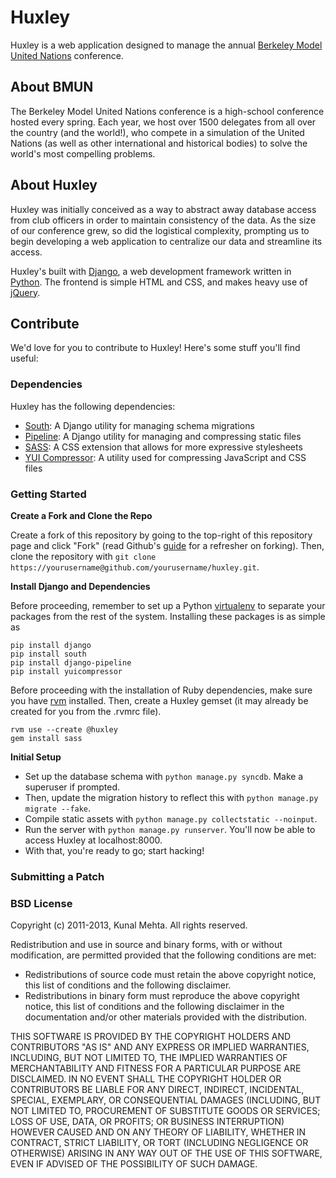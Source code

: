 # Huxley
Huxley is a web application designed to manage the annual [Berkeley Model United Nations](http://bmun.org/) conference.

## About BMUN
The Berkeley Model United Nations conference is a high-school conference hosted every spring. Each year, we host over 1500 delegates from all over the country (and the world!), who compete in a simulation of the United Nations (as well as other international and historical bodies) to solve the world's most compelling problems.


## About Huxley
Huxley was initially conceived as a way to abstract away database access from club officers in order to maintain consistency of the data. As the size of our conference grew, so did the logistical complexity, prompting us to begin developing a web application to centralize our data and streamline its access. 

Huxley's built with [Django](http://www.djangoproject.com), a web development framework written in [Python](http://www.python.org). The frontend is simple HTML and CSS, and makes heavy use of [jQuery](http://jquery.com/).

## Contribute
We'd love for you to contribute to Huxley! Here's some stuff you'll find useful:

### Dependencies
Huxley has the following dependencies:
- [South](http://south.aeracode.org): A Django utility for managing schema migrations
- [Pipeline](http://django-pipeline.readthedocs.org/en/latest): A Django utility for managing and compressing static files
- [SASS](http://sass-lang.com/): A CSS extension that allows for more expressive stylesheets
- [YUI Compressor](http://yui.github.com/yuicompressor/): A utility used for compressing JavaScript and CSS files

### Getting Started

**Create a Fork and Clone the Repo**

Create a fork of this repository by going to the top-right of this repository page and click "Fork" (read Github's [guide](http://help.github.com/forking/) for a refresher on forking). Then, clone the repository with `git clone https://yourusername@github.com/yourusername/huxley.git`.

**Install Django and Dependencies**

Before proceeding, remember to set up a Python [virtualenv](http://www.virtualenv.org/en/latest/) to separate your packages from the rest of the system. Installing these packages is as simple as

	pip install django
	pip install south
	pip install django-pipeline
	pip install yuicompressor

Before proceeding with the installation of Ruby dependencies, make sure you have [rvm](https://rvm.io/) installed. Then, create a Huxley gemset (it may already be created for you from the .rvmrc file).

	rvm use --create @huxley
	gem install sass

**Initial Setup**

- Set up the database schema with `python manage.py syncdb`. Make a superuser if prompted.
- Then, update the migration history to reflect this with `python manage.py migrate --fake`.
- Compile static assets with `python manage.py collectstatic --noinput`.
- Run the server with `python manage.py runserver`. You'll now be able to access Huxley at localhost:8000.
- With that, you're ready to go; start hacking!


### Submitting a Patch


### BSD License
Copyright (c) 2011-2013, Kunal Mehta.
All rights reserved.

Redistribution and use in source and binary forms, with or without modification, are permitted provided that the following conditions are met:

- Redistributions of source code must retain the above copyright notice, this list of conditions and the following disclaimer.
- Redistributions in binary form must reproduce the above copyright notice, this list of conditions and the following disclaimer in the documentation and/or other materials provided with the distribution.

THIS SOFTWARE IS PROVIDED BY THE COPYRIGHT HOLDERS AND CONTRIBUTORS "AS IS" AND ANY EXPRESS OR IMPLIED WARRANTIES, INCLUDING, BUT NOT LIMITED TO, THE IMPLIED WARRANTIES OF MERCHANTABILITY AND FITNESS FOR A PARTICULAR PURPOSE ARE DISCLAIMED. IN NO EVENT SHALL THE COPYRIGHT HOLDER OR CONTRIBUTORS BE LIABLE FOR ANY DIRECT, INDIRECT, INCIDENTAL, SPECIAL, EXEMPLARY, OR CONSEQUENTIAL DAMAGES (INCLUDING, BUT NOT LIMITED TO, PROCUREMENT OF SUBSTITUTE GOODS OR SERVICES; LOSS OF USE, DATA, OR PROFITS; OR BUSINESS INTERRUPTION) HOWEVER CAUSED AND ON ANY THEORY OF LIABILITY, WHETHER IN CONTRACT, STRICT LIABILITY, OR TORT (INCLUDING NEGLIGENCE OR OTHERWISE) ARISING IN ANY WAY OUT OF THE USE OF THIS SOFTWARE, EVEN IF ADVISED OF THE POSSIBILITY OF SUCH DAMAGE.
